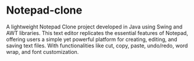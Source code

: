 # Notepad-clone
A lightweight Notepad Clone project developed in Java using Swing and AWT libraries. This text editor replicates the essential features of Notepad, offering users a simple yet powerful platform for creating, editing, and saving text files. With functionalities like cut, copy, paste, undo/redo, word wrap, and font customization.

